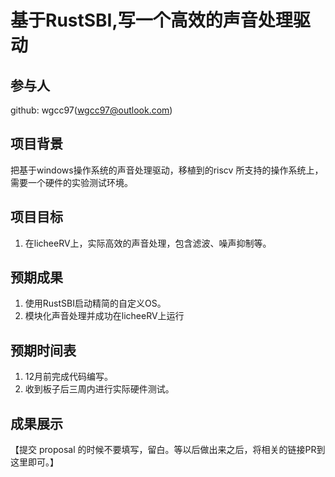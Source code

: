 # 基于RustSBI,写一个高效的声音处理驱动

## 参与人

github: wgcc97(wgcc97@outlook.com)

## 项目背景

把基于windows操作系统的声音处理驱动，移植到的riscv 所支持的操作系统上，需要一个硬件的实验测试环境。

## 项目目标

1. 在licheeRV上，实际高效的声音处理，包含滤波、噪声抑制等。

## 预期成果

1. 使用RustSBI启动精简的自定义OS。
2. 模块化声音处理并成功在licheeRV上运行

## 预期时间表

1. 12月前完成代码编写。
2. 收到板子后三周内进行实际硬件测试。

## 成果展示

【提交 proposal 的时候不要填写，留白。等以后做出来之后，将相关的链接PR到这里即可。】
